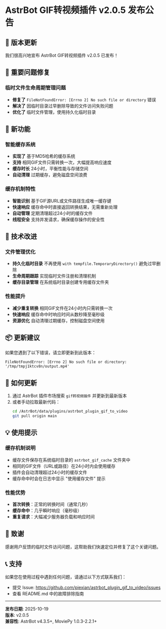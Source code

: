 # AstrBot GIF转视频插件 v2.0.5 发布公告

## 🎉 版本更新

我们很高兴地宣布 AstrBot GIF转视频插件 v2.0.5 已发布！

## 🐛 重要问题修复

### 临时文件生命周期管理问题
- **修复了** `FileNotFoundError: [Errno 2] No such file or directory` 错误
- **解决了** 因临时目录过早删除导致的文件访问失败问题
- **优化了** 临时文件管理，使用持久化临时目录

## 🚀 新功能

### 智能缓存系统
- **实现了** 基于MD5哈希的缓存系统
- **支持** 相同GIF文件只需转换一次，大幅提高响应速度
- **缓存时长** 24小时，平衡性能与存储空间
- **自动清理** 过期缓存，避免磁盘空间浪费

### 缓存机制特性
- **智能识别** 基于GIF源URL或文件路径生成唯一缓存键
- **快速响应** 缓存命中时直接返回转换结果，无需重新处理
- **自动管理** 定期清理超过24小时的缓存文件
- **线程安全** 支持并发请求，确保缓存操作的安全性

## 🔧 技术改进

### 文件管理优化
- **持久化临时目录** 不再使用 `with tempfile.TemporaryDirectory()` 避免过早删除
- **生命周期跟踪** 实现临时文件注册和清理机制
- **缓存目录管理** 在系统临时目录创建专用缓存文件夹

### 性能提升
- **减少重复转换** 相同GIF文件在24小时内只需转换一次
- **快速响应** 缓存命中时响应时间从数秒降至毫秒级
- **资源优化** 自动清理过期缓存，控制磁盘空间使用

## 📦 更新建议

如果您遇到了以下错误，请立即更新到此版本：
```
FileNotFoundError: [Errno 2] No such file or directory: '/tmp/tmpj1ktcv8n/output.mp4'
```

## 🚀 如何更新

1. 通过 AstrBot 插件市场搜索 `gif转视频插件` 并更新到最新版本
2. 或者手动拉取最新代码：
   ```bash
   cd /AstrBot/data/plugins/astrbot_plugin_gif_to_video
   git pull origin main
   ```

## 💡 使用提示

### 缓存机制说明
- 缓存文件保存在系统临时目录的 `astrbot_gif_cache` 文件夹中
- 相同的GIF文件（URL或路径）在24小时内会使用缓存
- 插件会自动清理超过24小时的缓存文件
- 缓存命中时会在日志中显示 "使用缓存文件" 提示

### 性能优势
- **首次转换**：正常的转换时间（通常几秒）
- **缓存命中**：几乎瞬时响应（毫秒级）
- **重复请求**：大幅减少服务器负载和响应时间

## 🙏 致谢

感谢用户反馈的临时文件访问问题，这帮助我们快速定位并修复了这个关键问题。

## 📞 支持

如果您在使用过程中遇到任何问题，请通过以下方式联系我们：
- 提交 Issue: https://github.com/piexian/astrbot_plugin_gif_to_video/issues
- 查看 README.md 中的故障排除指南

---

**发布日期**: 2025-10-19  
**版本**: v2.0.5  
**兼容性**: AstrBot v4.3.5+, MoviePy 1.0.3-2.2.1+